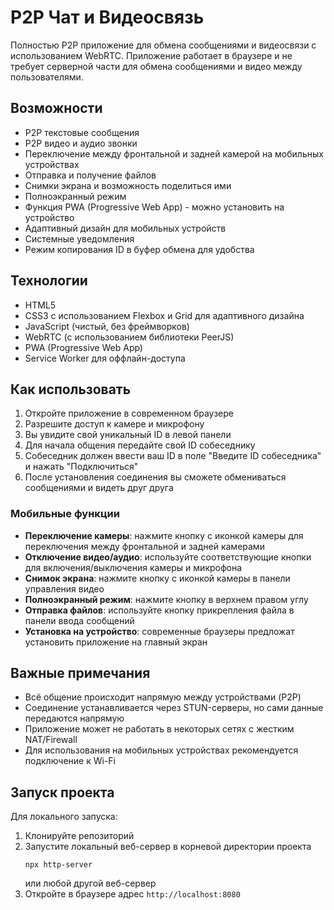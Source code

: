 # P2P Чат и Видеосвязь

Полностью P2P приложение для обмена сообщениями и видеосвязи с использованием WebRTC. Приложение работает в браузере и не требует серверной части для обмена сообщениями и видео между пользователями.

## Возможности

- P2P текстовые сообщения
- P2P видео и аудио звонки
- Переключение между фронтальной и задней камерой на мобильных устройствах
- Отправка и получение файлов
- Снимки экрана и возможность поделиться ими
- Полноэкранный режим
- Функция PWA (Progressive Web App) - можно установить на устройство
- Адаптивный дизайн для мобильных устройств
- Системные уведомления
- Режим копирования ID в буфер обмена для удобства

## Технологии

- HTML5
- CSS3 с использованием Flexbox и Grid для адаптивного дизайна
- JavaScript (чистый, без фреймворков)
- WebRTC (с использованием библиотеки PeerJS)
- PWA (Progressive Web App)
- Service Worker для оффлайн-доступа

## Как использовать

1. Откройте приложение в современном браузере
2. Разрешите доступ к камере и микрофону
3. Вы увидите свой уникальный ID в левой панели
4. Для начала общения передайте свой ID собеседнику
5. Собеседник должен ввести ваш ID в поле "Введите ID собеседника" и нажать "Подключиться"
6. После установления соединения вы сможете обмениваться сообщениями и видеть друг друга

### Мобильные функции

- **Переключение камеры**: нажмите кнопку с иконкой камеры для переключения между фронтальной и задней камерами
- **Отключение видео/аудио**: используйте соответствующие кнопки для включения/выключения камеры и микрофона
- **Снимок экрана**: нажмите кнопку с иконкой камеры в панели управления видео
- **Полноэкранный режим**: нажмите кнопку в верхнем правом углу
- **Отправка файлов**: используйте кнопку прикрепления файла в панели ввода сообщений
- **Установка на устройство**: современные браузеры предложат установить приложение на главный экран

## Важные примечания

- Всё общение происходит напрямую между устройствами (P2P)
- Соединение устанавливается через STUN-серверы, но сами данные передаются напрямую
- Приложение может не работать в некоторых сетях с жестким NAT/Firewall
- Для использования на мобильных устройствах рекомендуется подключение к Wi-Fi

## Запуск проекта

Для локального запуска:

1. Клонируйте репозиторий
2. Запустите локальный веб-сервер в корневой директории проекта
   ```
   npx http-server
   ```
   или любой другой веб-сервер
3. Откройте в браузере адрес `http://localhost:8080` 